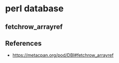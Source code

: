 # perl database

## fetchrow_arrayref

## References
* https://metacpan.org/pod/DBI#fetchrow_arrayref